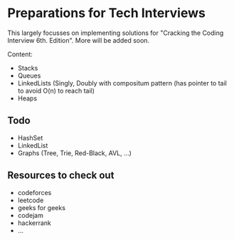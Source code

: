 # Preparations for Tech Interviews

This largely focusses on implementing solutions for "Cracking the Coding Interview 6th. Edition". More will be added soon.

Content:
* Stacks
* Queues
* LinkedLists (Singly, Doubly with compositum pattern (has pointer to tail to avoid O(n) to reach tail)
* Heaps

## Todo
* HashSet
* LinkedList
* Graphs (Tree, Trie, Red-Black, AVL, ...)

## Resources to check out
* codeforces
* leetcode
* geeks for geeks
* codejam
* hackerrank
* ...
